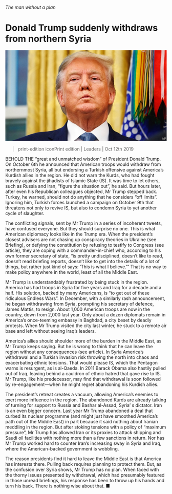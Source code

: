 ###### The man without a plan

# Donald Trump suddenly withdraws from northern Syria 

![image](images/20191012_LDP001_0.jpg) 

> print-edition iconPrint edition | Leaders | Oct 12th 2019 

BEHOLD THE “great and unmatched wisdom” of President Donald Trump. On October 6th he announced that American troops would withdraw from northernmost Syria, all but endorsing a Turkish offensive against America’s Kurdish allies in the region. He did not warn the Kurds, who had fought bravely against the jihadists of Islamic State (IS). It was time to let others, such as Russia and Iran, “figure the situation out”, he said. But hours later, after even his Republican colleagues objected, Mr Trump stepped back. Turkey, he warned, should not do anything that he considers “off limits”. Ignoring him, Turkish forces launched a campaign on October 9th that threatens not only to revive IS, but also to condemn Syria to yet another cycle of slaughter. 

The conflicting signals, sent by Mr Trump in a series of incoherent tweets, have confused everyone. But they should surprise no one. This is what American diplomacy looks like in the Trump era. When the president’s closest advisers are not chasing up conspiracy theories in Ukraine (see Briefing), or defying the constitution by refusing to testify to Congress (see article), they are coping with a commander-in-chief who, according to his own former secretary of state, “is pretty undisciplined, doesn’t like to read, doesn’t read briefing reports, doesn’t like to get into the details of a lot of things, but rather just kind of says: ‘This is what I believe.’” That is no way to make policy anywhere in the world, least of all the Middle East. 

Mr Trump is understandably frustrated by being stuck in the region. America has had troops in Syria for five years and Iraq for a decade and a half. His solution, backed by many Americans, is “to get out of these ridiculous Endless Wars”. In December, with a similarly rash announcement, he began withdrawing from Syria, prompting his secretary of defence, James Mattis, to resign. About 1,000 American troops are now in the country, down from 2,000 last year. Only about a dozen diplomats remain in America’s once-teeming embassy in Baghdad, a city beset by deadly protests. When Mr Trump visited the city last winter, he stuck to a remote air base and left without seeing Iraq’s leaders. 

America’s allies should shoulder more of the burden in the Middle East, as Mr Trump keeps saying. But he is wrong to think that he can leave the region without any consequences (see article). In Syria America’s withdrawal and a Turkish invasion risk throwing the north into chaos and exacerbating ethnic tensions. That would please IS, which the Pentagon warns is resurgent, as is al-Qaeda. In 2011 Barack Obama also hastily pulled out of Iraq, leaving behind a cauldron of ethnic hatred that gave rise to IS. Mr Trump, like his predecessor, may find that withdrawal is soon followed by re-engagement—when he might regret abandoning his Kurdish allies. 

The president’s retreat creates a vacuum, allowing America’s enemies to exert more influence in the region. The abandoned Kurds are already talking of turning for support to Russia and Bashar al-Assad, Syria’ s dictator. Iran is an even bigger concern. Last year Mr Trump abandoned a deal that curbed its nuclear programme (and might just have smoothed America’s path out of the Middle East) in part because it said nothing about Iranian meddling in the region. But after stoking tensions with a policy of “maximum pressure”, Mr Trump has allowed Iran or its proxies to attack shipping and Saudi oil facilities with nothing more than a few sanctions in return. Nor has Mr Trump worked hard to counter Iran’s increasing sway in Syria and Iraq, where the American-backed government is wobbling. 

The reason presidents find it hard to leave the Middle East is that America has interests there. Pulling back requires planning to protect them. But, as the confusion over Syria shows, Mr Trump has no plan. When faced with the thorny issues presented by withdrawal, which had presumably featured in those unread briefings, his response has been to throw up his hands and turn his back. There is nothing wise about that. ■ 

